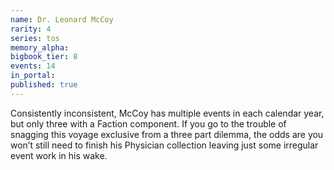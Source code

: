 ```yaml
---
name: Dr. Leonard McCoy
rarity: 4
series: tos
memory_alpha:
bigbook_tier: 8
events: 14
in_portal:
published: true
---
```


Consistently inconsistent, McCoy has multiple events in each calendar year, but only three with a Faction component. If you go to the trouble of snagging this voyage exclusive from a three part dilemma, the odds are you won’t still need to finish his Physician collection leaving just some irregular event work in his wake.
